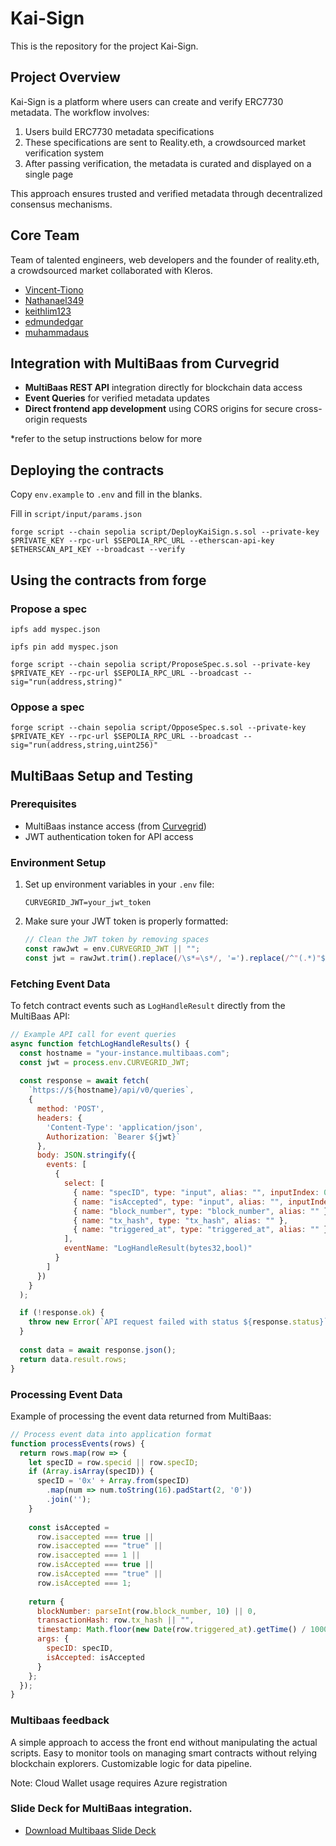 # Kai-Sign
This is the repository for the project Kai-Sign.

## Project Overview
Kai-Sign is a platform where users can create and verify ERC7730 metadata. The workflow involves:

1. Users build ERC7730 metadata specifications
2. These specifications are sent to Reality.eth, a crowdsourced market verification system
3. After passing verification, the metadata is curated and displayed on a single page

This approach ensures trusted and verified metadata through decentralized consensus mechanisms.

## Core Team

Team of talented engineers, web developers and the founder of reality.eth, a crowdsourced market collaborated with Kleros.

- [Vincent-Tiono](https://github.com/Vincent-Tiono)
- [Nathanael349](https://github.com/Nathanael349)
- [keithlim123](https://github.com/keithlim123)
- [edmundedgar](https://github.com/edmundedgar)
- [muhammadaus](https://github.com/muhammadaus)

## Integration with MultiBaas from Curvegrid

- **MultiBaas REST API** integration directly for blockchain data access
- **Event Queries** for verified metadata updates
- **Direct frontend app development** using CORS origins for secure cross-origin requests

*refer to the setup instructions below for more

## Deploying the contracts

Copy `env.example` to `.env` and fill in the blanks.

Fill in `script/input/params.json`

`forge script --chain sepolia script/DeployKaiSign.s.sol --private-key $PRIVATE_KEY --rpc-url $SEPOLIA_RPC_URL --etherscan-api-key $ETHERSCAN_API_KEY --broadcast --verify`

## Using the contracts from forge

### Propose a spec

`ipfs add myspec.json`

`ipfs pin add myspec.json`

`forge script --chain sepolia script/ProposeSpec.s.sol --private-key $PRIVATE_KEY --rpc-url $SEPOLIA_RPC_URL --broadcast --sig="run(address,string)"`

### Oppose a spec

`forge script --chain sepolia script/OpposeSpec.s.sol --private-key $PRIVATE_KEY --rpc-url $SEPOLIA_RPC_URL --broadcast --sig="run(address,string,uint256)"`

## MultiBaas Setup and Testing

### Prerequisites
- MultiBaas instance access (from [Curvegrid](https://www.curvegrid.com/))
- JWT authentication token for API access

### Environment Setup
1. Set up environment variables in your `.env` file:
   ```
   CURVEGRID_JWT=your_jwt_token
   ```

2. Make sure your JWT token is properly formatted:
   ```javascript
   // Clean the JWT token by removing spaces
   const rawJwt = env.CURVEGRID_JWT || "";
   const jwt = rawJwt.trim().replace(/\s*=\s*/, '=').replace(/^"(.*)"$/, '$1');
   ```

### Fetching Event Data
To fetch contract events such as `LogHandleResult` directly from the MultiBaas API:

```javascript
// Example API call for event queries
async function fetchLogHandleResults() {
  const hostname = "your-instance.multibaas.com";
  const jwt = process.env.CURVEGRID_JWT;
  
  const response = await fetch(
    `https://${hostname}/api/v0/queries`,
    {
      method: 'POST',
      headers: {
        'Content-Type': 'application/json',
        Authorization: `Bearer ${jwt}`
      },
      body: JSON.stringify({
        events: [
          {
            select: [
              { name: "specID", type: "input", alias: "", inputIndex: 0 },
              { name: "isAccepted", type: "input", alias: "", inputIndex: 1 },
              { name: "block_number", type: "block_number", alias: "" },
              { name: "tx_hash", type: "tx_hash", alias: "" },
              { name: "triggered_at", type: "triggered_at", alias: "" }
            ],
            eventName: "LogHandleResult(bytes32,bool)"
          }
        ]
      })
    }
  );

  if (!response.ok) {
    throw new Error(`API request failed with status ${response.status}`);
  }
  
  const data = await response.json();
  return data.result.rows;
}
```

### Processing Event Data
Example of processing the event data returned from MultiBaas:

```javascript
// Process event data into application format
function processEvents(rows) {
  return rows.map(row => {
    let specID = row.specid || row.specID;
    if (Array.isArray(specID)) {
      specID = '0x' + Array.from(specID)
        .map(num => num.toString(16).padStart(2, '0'))
        .join('');
    }
    
    const isAccepted = 
      row.isaccepted === true || 
      row.isaccepted === "true" || 
      row.isaccepted === 1 ||
      row.isAccepted === true || 
      row.isAccepted === "true" || 
      row.isAccepted === 1;
    
    return {
      blockNumber: parseInt(row.block_number, 10) || 0,
      transactionHash: row.tx_hash || "",
      timestamp: Math.floor(new Date(row.triggered_at).getTime() / 1000),
      args: {
        specID: specID,
        isAccepted: isAccepted
      }
    };
  });
}
```

### Multibaas feedback

A simple approach to access the front end without manipulating the actual scripts.
Easy to monitor tools on managing smart contracts without relying blockchain explorers.
Customizable logic for data pipeline.

Note: Cloud Wallet usage requires Azure registration

### Slide Deck for MultiBaas integration.

- [Download Multibaas Slide Deck](Multibaas-slide-deck/Multibaas.pdf)
